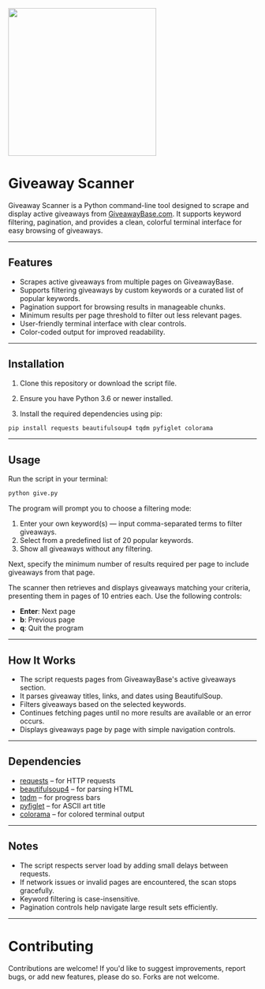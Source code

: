 <img src="https://github.com/user-attachments/assets/c309dfe5-17e7-4a65-a266-b8d85939f877" width="300" />


# Giveaway Scanner

Giveaway Scanner is a Python command-line tool designed to scrape and display active giveaways from [GiveawayBase.com](https://giveawaybase.com/). It supports keyword filtering, pagination, and provides a clean, colorful terminal interface for easy browsing of giveaways.

---

## Features

* Scrapes active giveaways from multiple pages on GiveawayBase.
* Supports filtering giveaways by custom keywords or a curated list of popular keywords.
* Pagination support for browsing results in manageable chunks.
* Minimum results per page threshold to filter out less relevant pages.
* User-friendly terminal interface with clear controls.
* Color-coded output for improved readability.

---

## Installation

1. Clone this repository or download the script file.

2. Ensure you have Python 3.6 or newer installed.

3. Install the required dependencies using pip:

```bash
pip install requests beautifulsoup4 tqdm pyfiglet colorama
```

---

## Usage

Run the script in your terminal:

```bash
python give.py
```

The program will prompt you to choose a filtering mode:

1. Enter your own keyword(s) — input comma-separated terms to filter giveaways.
2. Select from a predefined list of 20 popular keywords.
3. Show all giveaways without any filtering.

Next, specify the minimum number of results required per page to include giveaways from that page.

The scanner then retrieves and displays giveaways matching your criteria, presenting them in pages of 10 entries each. Use the following controls:

* **Enter**: Next page
* **b**: Previous page
* **q**: Quit the program

---

## How It Works

* The script requests pages from GiveawayBase's active giveaways section.
* It parses giveaway titles, links, and dates using BeautifulSoup.
* Filters giveaways based on the selected keywords.
* Continues fetching pages until no more results are available or an error occurs.
* Displays giveaways page by page with simple navigation controls.

---

## Dependencies

* [requests](https://pypi.org/project/requests/) – for HTTP requests
* [beautifulsoup4](https://pypi.org/project/beautifulsoup4/) – for parsing HTML
* [tqdm](https://pypi.org/project/tqdm/) – for progress bars
* [pyfiglet](https://pypi.org/project/pyfiglet/) – for ASCII art title
* [colorama](https://pypi.org/project/colorama/) – for colored terminal output

---

## Notes

* The script respects server load by adding small delays between requests.
* If network issues or invalid pages are encountered, the scan stops gracefully.
* Keyword filtering is case-insensitive.
* Pagination controls help navigate large result sets efficiently.

---
# Contributing
Contributions are welcome! If you'd like to suggest improvements, report bugs, or add new features, please do so. Forks are not welcome.


